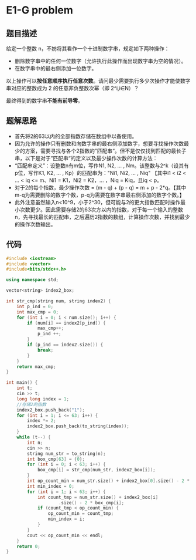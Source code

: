 # E1-G problem

## 题目描述

给定一个整数 n，不妨将其看作一个十进制数字串，规定如下两种操作：

- 删除数字串中的任何一位数字（允许执行此操作而出现数字串为空的情况）。
- 在数字串中的最右侧添加一位数字。

以上操作可以**按任意顺序执行任意次数**。请问最少需要执行多少次操作才能使数字串对应的整数成为 2 的任意非负整数次幂（即 2^i,i∈N）？

最终得到的数字串**不能有前导零**。

## 题解思路

- 首先将2的63以内的全部指数存储在数组中以备使用。
- 因为允许的操作只有删数和向数字串的最右侧添加数字，想要寻找操作次数最少的方案，需要寻找与各个2指数的”匹配串“。但不是仅仅找到匹配的最长子串，以下是对于”匹配串“的定义以及最少操作次数的计算方法：
- “匹配串定义”：设整数n有m位，写作N1, N2, ... , Nm。该整数与2^k（设其有p位，写作K1, K2, ... , Kp）的匹配串为："Ni1, Ni2, ... , Niq" 【其中i1 < i2 < ... < iq <= m、Ni1 = K1，Ni2 = K2，... ，Niq = Kiq，且iq < p。
- 对于2的每个指数，最少操作次数 = (m - q) + (p - q) = m + p - 2*q。【其中m-q为需要删除的数字个数，p-q为需要在数字串最右侧添加的数字个数。】
- 此外注意虽然输入n<10^9，小于2^30，但可能与2的更大指数匹配时操作最小次数更少。因此需要存储2的63次方以内的指数，对于每一个输入的整数n，先寻找最长的匹配串，之后遍历2指数的数组，计算操作次数，并找到最少的操作次数输出。

## 代码

```c++
#include <iostream>
#include <vector>
#include<bits/stdc++.h>

using namespace std;

vector<string> index2_box;

int str_cmp(string num, string index2) {
    int p_ind = 0;
    int max_cmp = 0;
    for (int i = 0; i < num.size(); i++) {
        if (num[i] == index2[p_ind]) {
            max_cmp++;
            p_ind ++;
        }
        if (p_ind == index2.size()) {
            break;
        }
    }
    return max_cmp;
}

int main() {
    int t;
    cin >> t;
    long long index = 1;
    //存储2的指数
    index2_box.push_back("1");
    for (int i = 1; i <= 63; i++) {
        index *= 2;
        index2_box.push_back(to_string(index));
    }
    while (t--) {
        int n;
        cin >> n;
        string num_str = to_string(n);
        int box_cmp[63] = {0};
        for (int i = 0; i < 63; i++) {
            box_cmp[i] = str_cmp(num_str, index2_box[i]);
        }
        int op_count_min = num_str.size() + index2_box[0].size() - 2 * box_cmp[0];
        int min_index = 0;
        for (int i = 1; i < 63; i++) {
            int count_tmp = num_str.size() + index2_box[i]
                    .size() - 2 * box_cmp[i];
            if (count_tmp < op_count_min) {
                op_count_min = count_tmp;
                min_index = i;
            }
        }
        cout << op_count_min << endl;
    }
    return 0;
}
```

